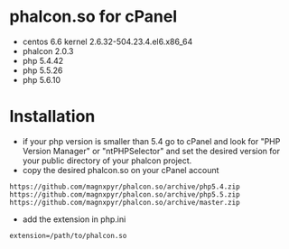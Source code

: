 # phalcon.so for cPanel
- centos 6.6 kernel 2.6.32-504.23.4.el6.x86_64
- phalcon 2.0.3
- php 5.4.42
- php 5.5.26
- php 5.6.10

# Installation
- if your php version is smaller than 5.4 go to cPanel and look for "PHP Version Manager" or "ntPHPSelector" and set the desired version for your public directory of your phalcon project.
- copy the desired phalcon.so on your cPanel account
```
https://github.com/magnxpyr/phalcon.so/archive/php5.4.zip
https://github.com/magnxpyr/phalcon.so/archive/php5.5.zip
https://github.com/magnxpyr/phalcon.so/archive/master.zip

```
- add the extension in php.ini
```
extension=/path/to/phalcon.so
```